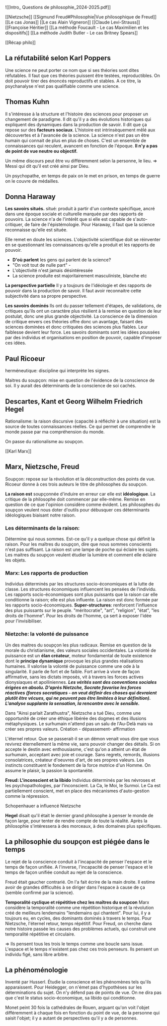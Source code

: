 ![[Intro_ Questions de philosophie_2024-2025.pdf]]

[[Nietzsche]]
[[Sigmund Freud#Philosophie|Vue philosophique de Freud]]
[[Le cas Jonas]]
[[Le cas Alain Vigneron]]
[[Claude Levi-Strauss]]
[[Françoise Héritier]]
[[La méthode Foucault - Le cas Maximilien et les dispositifs]]
[[La méthode Judith Butler - Le cas Britney Spears]]

[[Récap philo]]

## La réfutabilité selon Karl Poppers

Une science ne peut porter ce nom que si ses théories sont dites réfutables.
Il faut que ces théories puissent être testées, reproductibles. On doit pouvoir tirer des énoncés reproductifs et stables.
A ce titre, la psychanalyse n'est pas qualifiable comme une science.


## Thomas Kuhn

Il s'intéresse à la structure et l'histoire des sciences pour proposer un changement de paradigme.
Il dit qu'il y a des évolutions historiques qui expliquent des dynamiques dans la production de savoir. Il dit que ça repose sur des **facteurs sociaux**. L'histoire est intrinsèquement mêlé aux découvertes et à l'avancée de la science.
La science n'est pas un être humain qui connait de plus en plus de choses. 
C'est un ensemble de connaissances qui reculent, avancent en fonction de l'époque.
**Il n'y a pas de point de vue neutre ou objectif.**



Un même discours peut être vu différemment selon la personne, le lieu.
=> Messi qui dit qu'il est créé ainsi par Dieu.

Un psychopathe, en temps de paix on le met en prison, en temps de guerre on le couvre de médailles.


## Donna Haraway

**Les savoirs situés.**
situé: produit à partir d'un contexte spécifique, ancré dans une époque sociale et culturelle marquée par des rapports de pouvoirs. La science n'a de l'intérêt que si elle est capable de s'auto-critiquer, de faire de l'épistémologie. Pour Haraway, il faut que la science reconnaisse qu'elle est située.

Elle remet en doute les sciences. L'objectivité scientifique doit se réinventer en se questionnant les connaissances qu'elle a produit et les rapports de pouvoir. 
- **D'où parlent** les gens qui parlent de la science?
- "On voit tout de nulle part" - 
- L'objectivité n'est jamais désintéressée
- La science produite est majoritairement masculiniste, blanche etc

**La perspective partielle**
Il y a toujours de l'idéologie et des rapports de pouvoir dans la production de savoir. Il faut avoir reconnaitre cette subjectivité dans sa propre perspective.

**Les savoirs dominés**
Ils ont du passer tellement d'étapes, de validations, de critiques qu'ils ont un caractère plus résilient à la remise en question de leur postulat, donc une plus grande objectivité. La conscience de la dimension de critique envers ces théories offre donc un avantage, faisant des sciences dominées et donc critiquées des sciences plus fiables. Leur faiblesse devient leur force.
Les savoirs dominants sont les idées poussées par des individus et organisations en position de pouvoir, capable d'imposer ces idées.


## Paul Ricoeur

herméneutique: discipline qui interprète les signes.

Maitres du soupçon: mise en question de l'évidence de la conscience de soi.
Il y aurait des déterminants de la conscience de soi cachés.

## Descartes, Kant et Georg Wilhelm Friedrich Hegel
Rationalisme: la raison discursive (capacité à réfléchir à une situation) est la source de toutes connaissances réelles. Ce qui permet de comprendre le monde passe par ma compréhension du monde.



On passe du rationalisme au soupçon.

[[Karl Marx]]
## Marx, Nietzsche, Freud
Soupçon: repose sur la révolution et la déconstruction des points de vue.
Ricoeur donne à ces trois auteurs le titre de philosophes du soupçon.

**La raison est** soupçonnée d'induire en erreur car elle est **idéologique**. La critique de la philosophe doit commencer par elle-même.
Remise en question de ce que l'opinion considère comme évident.
Les philosophes du soupçon veulent nous doter d'outils pour débusquer ces déterminants idéologiques biaisant notre raison.

### **Les déterminants de la raison:** 
Détermine qui nous sommes. Est-ce qu'il y a quelque chose qui définit la raison. Pour les maîtres du soupçon, dire que nous sommes conscients n'est pas suffisant. La raison est une lampe de poche qui éclaire les sujets. Les maitres du soupçon veulent étudier la lumière et comment elle éclaire les objets.

### **Marx: Les rapports de production**
Individus déterminés par les structures socio-économiques et la lutte de classe. Les structures économiques influencent les pensées de l'individu. Les rapports socio-économiques sont plus puissants que la raison car elle conditionne la raison; elle est plus influente. La raison est donc formée par les rapports socio-économiques.
**Super-structures**: renforcent l'influence des plus puissants sur le peuple. "méritocratie", "art", "religion", "état", "les droits de l'homme".
Pour les droits de l'homme, ça sert à exposer l'idée pour l'invisibiliser.

### **Nietzche: la volonté de puissance**
Un des maitres du soupçon les plus radicaux. Remise en question de la morale du christianisme, des valeurs sociales occidentales.
La volonté de puissance est un **élan créateur**, moteur fondamental de toute existence dont le **principe dynamique** provoque les plus grandes réalisations humaines.
Il valorise la volonté de puissance comme une ode à la singularité. Il parle de fort et de faible. Fort arrive à vivre de façon affirmative, sans les dictats imposés, vit à travers les forces actives dionysiaques et apolliniennes.
***Les vérités sont des conventions sociales érigées en absolu. D'après Nietzche, Socrate favorise les forces réactives (forces socratiques - on veut définir des choses qui devraient plutôt être vécues, qui ne peuvent pas être limitées à leur définition).*** ***L'analyse supplante la sensation, la rencontre avec le sensible.***

Dans "Ainsi parlait Zarathustra", Nietzsche a tué Dieu, comme une opportunité de créer une éthique libérée des dogmes et des illusions métaphysiques. Le surhumain n'attend pas un salu de l'Au-Delà mais va créer ses propres valeurs. 
Création - dépassement- affirmation

L'éternel retour. 
Que se passerait-il se un démon venait vous dire que vous revivrez éternellement la même vie, sans pouvoir changer des détails.
Si on accepte le destin avec enthousiasme, c'est qu'on a atteint un état de surhumain, acceptant avec joie et courage. Sans regrets, remords, illusions consolatrices, créateur d'oeuvres d'art, de ses propres valeurs. Les instincts constituent le fondement de la force motrice d'un Homme. On assume le plaisir, la passion la spontanéité. 





**Freud: L'inconscient et la libido**
Individus déterminés par les névroses et les psychopathologies, par l'inconscient. La Ca, le Moi, le Surmoi. Le Ca est partiellement conscient, met en place des mécanismes d'auto-gestion comme la répression. 

Schopenhauer a influencé Nietzsche


**Hegel** disait qu'il était le dernier grand philosophe à penser le monde de façon large, pour tenter de rendre compte de toute la réalité. Après la philosophie s'intéressera à des morceaux, à des domaines plus spécifiques.


## La philosophie du soupçon est piégée dans le temps
Le rejet de la conscience conduit à l'incapacité de penser l'espace et le temps de façon unifiée. 
A l'inverse, l'incapacité de penser l'espace et le temps de façon unifiée conduit au rejet de la conscience.

Freud était gaucher contrarié. On l'a fait écrire de la main droite. Il estime avoir de grandes difficultés à se diriger dans l'espace à cause de ça (semble confirmé par la science).

**Temporalité cyclique et répétitive chez les maîtres du soupcon**
Marx considère la temporalité comme une répétition historique et la révolution créé de meilleurs lendemains "lendemains qui chantent". Pour lui, il y a toujours eu, en cycles, des dominants dominés à travers le temps.
Pour Nietzsche, l'éternel retour, temps répétitif.
Pour Freud, on cherche dans notre histoire passée les causes des problèmes actuels, qui construit une temporalité répétitive et circulaire.

=> Ils pensent tous les trois le temps comme une boucle sans issue. L'espace et le temps n'existent pas chez ces trois penseurs. Ils pensent un individu figé, sans libre arbitre.


## La phénoménologie
Inventé par Husserl.
Étudie la conscience et les phénomènes tels qu'ils apparaissent. 
Pour Heidegger,  on n'émet pas d'hypothèses sur les déterminations du sujet. On n'y défend pas de points de vue. On ne dira pas que c'est le status socio-économique, sa libido qui conditionne. 

Monet peint 30 fois la cathédrales de Rouen, arguant qu'on voit l'objet différemment à chaque fois en fonction du point de vue, de la personne qui saisit l'objet; il y a autant de perspectives qu'il y a de personnes.

